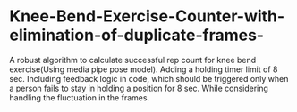 # Knee-Bend-Exercise-Counter-with-elimination-of-duplicate-frames-
A robust algorithm to calculate successful rep count for knee bend exercise(Using media pipe pose model). Adding a holding timer limit of 8 sec. Including feedback logic in code, which should be triggered only when a person fails to stay in holding a position for 8 sec. While considering handling the fluctuation in the frames.
